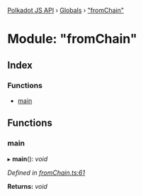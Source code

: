 [Polkadot JS API](../README.md) › [Globals](../globals.md) › ["fromChain"](_fromchain_.md)

# Module: "fromChain"

## Index

### Functions

* [main](_fromchain_.md#main)

## Functions

###  main

▸ **main**(): *void*

*Defined in [fromChain.ts:61](https://github.com/polkadot-js/api/blob/e3abb95111/packages/typegen/src/fromChain.ts#L61)*

**Returns:** *void*
